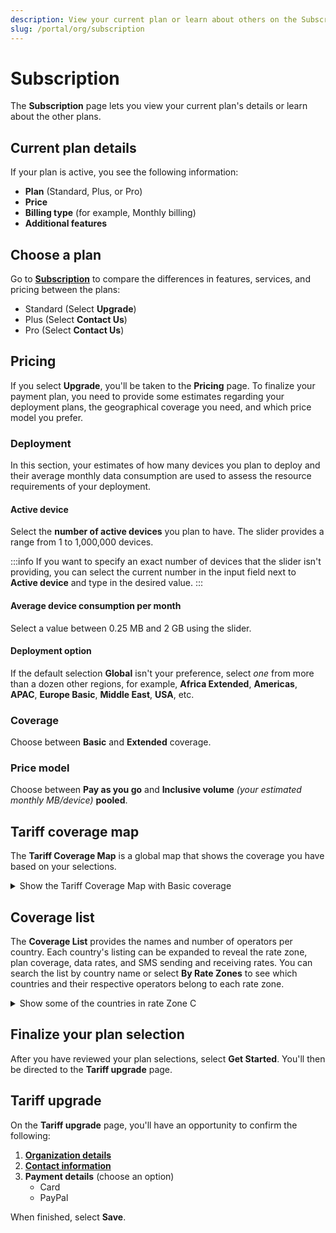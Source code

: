 ```yaml
---
description: View your current plan or learn about others on the Subscription page in the emnify Portal
slug: /portal/org/subscription
---
```


# Subscription

The **Subscription** page lets you view your current plan's details or learn about the other plans.

## Current plan details

If your plan is active, you see the following information:

- **Plan** (Standard, Plus, or Pro)
- **Price**
- **Billing type** (for example, Monthly billing)
- **Additional features**

## Choose a plan

Go to [**Subscription**](https://portal.emnify.com/organisation-settings/subscription) to compare the differences in features, services, and pricing between the plans:

- Standard (Select **Upgrade**)
- Plus (Select **Contact Us**)
- Pro (Select **Contact Us**)

## Pricing

If you select **Upgrade**, you'll be taken to the **Pricing** page.
To finalize your payment plan, you need to provide some estimates regarding your deployment plans, the geographical coverage you need, and which price model you prefer.

### Deployment

In this section, your estimates of how many devices you plan to deploy and their average monthly data consumption are used to assess the resource requirements of your deployment.

#### Active device

Select the **number of active devices** you plan to have.
The slider provides a range from 1 to 1,000,000 devices.

:::info
If you want to specify an exact number of devices that the slider isn't providing, you can select the current number in the input field next to **Active device** and type in the desired value.
:::

#### Average device consumption per month

Select a value between 0.25 MB and 2 GB using the slider.

#### Deployment option

If the default selection **Global** isn't your preference, select _one_ from more than a dozen other regions, for example, **Africa Extended**, **Americas**, **APAC**, **Europe Basic**, **Middle East**, **USA**, etc.

### Coverage

Choose between **Basic** and **Extended** coverage.

### Price model

Choose between **Pay as you go** and **Inclusive volume** _(your estimated monthly MB/device)_ **pooled**.

## Tariff coverage map

The **Tariff Coverage Map** is a global map that shows the coverage you have based on your selections.

<details className="custom-details-example">
  <summary>Show the Tariff Coverage Map with Basic coverage</summary>
  <img
    src={require('./assets/tariff-coverage-map-basic.png').default}
    alt=""
  />
  <img
    src={require('./assets/tariff-coverage-map-legend.png').default}
    style={{width:615}}
    alt=""
  />

  **Note**: the Basic coverage shown here includes **Zone D** and **Zone E**.
</details>

## Coverage list

The **Coverage List** provides the names and number of operators per country.
Each country's listing can be expanded to reveal the rate zone, plan coverage, data rates, and SMS sending and receiving rates.
You can search the list by country name or select **By Rate Zones** to see which countries and their respective operators belong to each rate zone.

<details className="custom-details-example">
  <summary>Show some of the countries in rate Zone C</summary>
  <img
    src={require('./assets/coverage-list-rate-zone-c.png').default}
    alt=""
  />
</details>

## Finalize your plan selection

After you have reviewed your plan selections, select **Get Started**.
You'll then be directed to the **Tariff upgrade** page.

## Tariff upgrade

On the **Tariff upgrade** page, you'll have an opportunity to confirm the following:

1. [**Organization details**](https://portal.emnify.com/organisation-settings/details)
1. [**Contact information**](/portal/org/data#contact-information)
1. **Payment details** (choose an option)
    - Card
    - PayPal

When finished, select **Save**.
